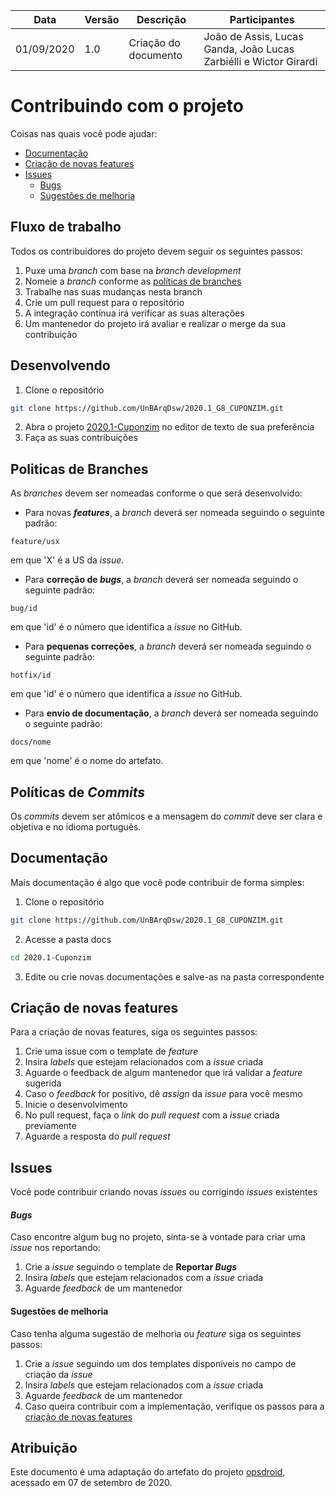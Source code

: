 | Data | Versão | Descrição | Participantes|
| -------- | -------- | -------- | --------  |
| 01/09/2020     | 1.0     | Criação do documento    | João de Assis, Lucas Ganda, João Lucas Zarbiélli e Wictor Girardi|


# Contribuindo com o projeto

Coisas nas quais você pode ajudar:
 - [Documentação](#documentação)
 - [Criação de novas features](#criação-de-novas-features)
 - [Issues](#issues)
     - [Bugs](#bugs)
     - [Sugestões de melhoria](#sugestões-de-melhoria)

## Fluxo de trabalho

Todos os contribuidores do projeto devem seguir os seguintes passos:

 1. Puxe uma *branch* com base na *branch* *development*
 2. Nomeie a *branch* conforme as [políticas de branches](#politicas-de-branches)
 3. Trabalhe nas suas mudanças nesta branch
 4. Crie um pull request para o repositório
 5. A integração contínua irá verificar as suas alterações
 6. Um mantenedor do projeto irá avaliar e realizar o merge da sua contribuição

## Desenvolvendo

  1. Clone o repositório
  ```bash
  git clone https://github.com/UnBArqDsw/2020.1_G8_CUPONZIM.git
  ```
  2. Abra o projeto [2020.1-Cuponzim](https://github.com/UnBArqDsw/2020.1_G8_CUPONZIM.git) no editor de texto de sua preferência
  3. Faça as suas contribuições

## Politicas de Branches
As *branches* devem ser nomeadas conforme o que será desenvolvido:
* Para novas ***features***, a *branch* deverá ser nomeada seguindo o seguinte padrão:
```
feature/usx
```
em que 'X' é a US da *issue*.

* Para **correção de *bugs***, a *branch* deverá ser nomeada seguindo o seguinte padrão: 
```
bug/id
```
em que 'id' é o número que identifica a *issue* no GitHub.

* Para **pequenas correções**, a *branch* deverá ser nomeada seguindo o seguinte padrão:
```
hotfix/id
```
em que 'id' é o número que identifica a *issue* no GitHub.

* Para **envio de documentação**, a *branch* deverá ser nomeada seguindo o seguinte padrão:
```
docs/nome
```
em que 'nome' é o nome do artefato.

## Políticas de *Commits*
Os *commits* devem ser atômicos e a mensagem do *commit* deve ser clara e objetiva e no idioma português.

## Documentação

Mais documentação é algo que você pode contribuir de forma simples:

  1. Clone o repositório
  ```bash
  git clone https://github.com/UnBArqDsw/2020.1_G8_CUPONZIM.git
  ```  
  2. Acesse a pasta docs
  ```bash
  cd 2020.1-Cuponzim
  ```
  3. Edite ou crie novas documentações e salve-as na pasta correspondente

## Criação de novas features

Para a criação de novas features, siga os seguintes passos:

  1. Crie uma issue com o template de *feature*
  2. Insira *labels* que estejam relacionados com a *issue* criada
  3. Aguarde o feedback de algum mantenedor que irá validar a *feature* sugerida
  4. Caso o *feedback* for positivo, dê *assign* da *issue* para você mesmo
  5. Inicie o desenvolvimento
  6. No pull request, faça o *link* do *pull request* com a *issue* criada previamente
  7. Aguarde a resposta do *pull request*

## Issues

Você pode contribuir criando novas *issues* ou corrigindo *issues* existentes

#### *Bugs*
Caso encontre algum bug no projeto, sinta-se à vontade para criar uma *issue* nos reportando:

  1. Crie a *issue* seguindo o template de **Reportar *Bugs***
  2. Insira _labels_ que estejam relacionados com a *issue* criada
  3. Aguarde *feedback* de um mantenedor

#### Sugestões de melhoria
Caso tenha alguma sugestão de melhoria ou *feature* siga os seguintes passos:

  1. Crie a *issue* seguindo um dos templates disponíveis no campo de criação da *issue*
  2. Insira _labels_ que estejam relacionados com a *issue* criada
  3. Aguarde *feedback* de um mantenedor
  4. Caso queira contribuir com a implementação, verifique os passos para a [criação de novas features](#criacao-de-novas-features)

## Atribuição

Este documento é uma adaptação do artefato do projeto [opsdroid](https://github.com/opsdroid/opsdroid), acessado em 07 de setembro de 2020.
